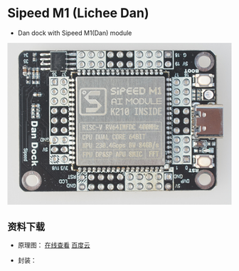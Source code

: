Sipeed M1 (Lichee Dan)
===============


* Dan dock with Sipeed M1(Dan) module

![Dan dock](../../assets/Dan_Dock.png)


## 资料下载

* 原理图： <a href="../../assets/pdf/maix_dock.pdf" target="_blank">在线查看</a> [百度云](https://pan.baidu.com/s/1X-hlDI2snjwM07V-0zjJNg)

* 封装： 




